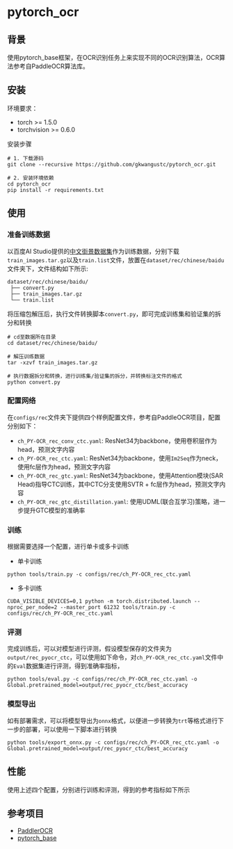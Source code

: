 # pytorch_ocr

## 背景

使用pytorch_base框架，在OCR识别任务上来实现不同的OCR识别算法，OCR算法参考自PaddleOCR算法库。

## 安装

环境要求：

- torch >= 1.5.0
- torchvision >= 0.6.0

安装步骤

```shell
# 1. 下载源码
git clone --recursive https://github.com/gkwangustc/pytorch_ocr.git

# 2. 安装环境依赖
cd pytorch_ocr
pip install -r requirements.txt

```

## 使用

### 准备训练数据

以百度AI Studio提供的[中文街景数据集](https://aistudio.baidu.com/aistudio/datasetdetail/8429)作为训练数据，分别下载`train_images.tar.gz`以及`train.list`文件，放置在`dataset/rec/chinese/baidu`文件夹下，文件结构如下所示:

```shell
dataset/rec/chinese/baidu/
 ├── convert.py
 ├── train_images.tar.gz
 └── train.list
```

将压缩包解压后，执行文件转换脚本`convert.py`，即可完成训练集和验证集的拆分和转换

```shell
# cd至数据所在目录
cd dataset/rec/chinese/baidu/

# 解压训练数据
tar -xzvf train_images.tar.gz

# 执行数据拆分和转换，进行训练集/验证集的拆分，并转换标注文件的格式
python convert.py
```

### 配置网络

在`configs/rec`文件夹下提供四个样例配置文件，参考自PaddleOCR项目，配置分别如下：

- `ch_PY-OCR_rec_conv_ctc.yaml`: ResNet34为backbone，使用卷积层作为head，预测文字内容
- `ch_PY-OCR_rec_ctc.yaml`: ResNet34为backbone，使用`Im2Seq`作为neck，使用fc层作为head，预测文字内容
- `ch_PY-OCR_rec_gtc.yaml`: ResNet34为backbone，使用Attention模块(SAR Head)指导CTC训练，其中CTC分支使用SVTR + fc层作为head，预测文字内容
- `ch_PY-OCR_rec_gtc_distillation.yaml`: 使用UDML(联合互学习)策略，进一步提升GTC模型的准确率

### 训练

根据需要选择一个配置，进行单卡或多卡训练

- 单卡训练

```shell
python tools/train.py -c configs/rec/ch_PY-OCR_rec_ctc.yaml
```

- 多卡训练

```shell
CUDA_VISIBLE_DEVICES=0,1 python -m torch.distributed.launch --nproc_per_node=2 --master_port 61232 tools/train.py -c configs/rec/ch_PY-OCR_rec_ctc.yaml
```

### 评测

完成训练后，可以对模型进行评测，假设模型保存的文件夹为`output/rec_pyocr_ctc`，可以使用如下命令，对`ch_PY-OCR_rec_ctc.yaml`文件中的`Eval`数据集进行评测，得到准确率指标，

```shell
python tools/eval.py -c configs/rec/ch_PY-OCR_rec_ctc.yaml -o Global.pretrained_model=output/rec_pyocr_ctc/best_accuracy
```

### 模型导出

如有部署需求，可以将模型导出为`onnx`格式，以便进一步转换为`trt`等格式进行下一步的部署，可以使用一下脚本进行转换

```shell
python tools/export_onnx.py -c configs/rec/ch_PY-OCR_rec_ctc.yaml -o Global.pretrained_model=output/rec_pyocr_ctc/best_accuracy
```

## 性能

使用上述四个配置，分别进行训练和评测，得到的参考指标如下所示

## 参考项目

- [PaddlerOCR](https://github.com/PaddlePaddle/PaddleOCR)
- [pytorch_base](https://github.com/gkwangustc/pytorch_base)